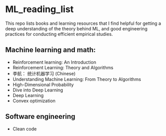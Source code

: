 # ML_reading_list

This repo lists books and learning resources that I find helpful for getting a deep understanding of the theory behind ML, and good engineering practices for conducting efficient empirical studies.

## Machine learning and math:
* Reinforcement learning: An Introduction
* Reinforcement Learning: Theory and Algorithms
* 李航： 统计机器学习 (Chinese)
* Understanding Machine Learning: From Theory to Algorithms
* High-Dimensional Probability
* Dive into Deep Learning
* Deep Learning
* Convex optimization

## Software engineering
* Clean code

